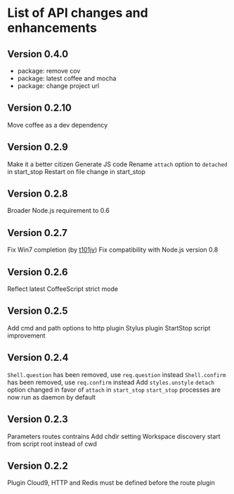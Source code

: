 
# List of API changes and enhancements

## Version 0.4.0

* package: remove cov
* package: latest coffee and mocha
* package: change project url

## Version 0.2.10

Move coffee as a dev dependency

## Version 0.2.9

Make it a better citizen
Generate JS code
Rename `attach` option to `detached` in start_stop
Restart on file change in start_stop

## Version 0.2.8

Broader Node.js requirement to 0.6

## Version 0.2.7

Fix Win7 completion (by [t101jv](https://github.com/t101jv))
Fix compatibility with Node.js version 0.8

## Version 0.2.6

Reflect latest CoffeeScript strict mode

## Version 0.2.5

Add cmd and path options to http plugin
Stylus plugin
StartStop script improvement

## Version 0.2.4

`Shell.question` has been removed, use `req.question` instead
`Shell.confirm` has been removed, use `req.confirm` instead
Add `styles.unstyle`
`detach` option changed in favor of `attach` in `start_stop`
`start_stop` processes are now run as daemon by default

## Version 0.2.3

Parameters routes contrains
Add chdir setting
Workspace discovery start from script root instead of cwd

## Version 0.2.2

Plugin Cloud9, HTTP and Redis must be defined before the route plugin
